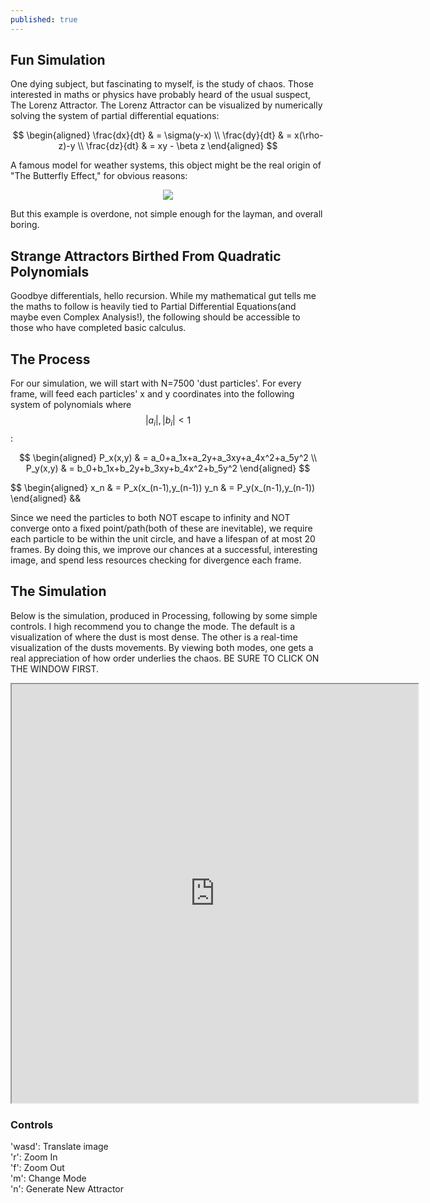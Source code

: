 ```yaml
---
published: true
---
```

## Fun Simulation

One dying subject, but fascinating to myself, is the study of chaos. Those interested in maths or physics have probably heard of the usual suspect, The Lorenz Attractor. The Lorenz Attractor can be visualized by numerically solving the system of partial differential equations:
<p align="center">
$$
\begin{aligned}
\frac{dx}{dt} & = \sigma(y-x) \\
\frac{dy}{dt} & = x(\rho-z)-y \\  
\frac{dz}{dt} & = xy - \beta z  
\end{aligned}
$$    
</p>

A famous model for weather systems, this object might be the real origin of "The Butterfly Effect," for obvious reasons:

<p align="center">
  <img src="https://upload.wikimedia.org/wikipedia/commons/1/13/A_Trajectory_Through_Phase_Space_in_a_Lorenz_Attractor.gif">
</p>  

But this example is overdone, not simple enough for the layman, and overall boring.  

## Strange Attractors Birthed From Quadratic Polynomials
Goodbye differentials, hello recursion. While my mathematical gut tells me the maths to follow is heavily tied to Partial Differential Equations(and maybe even Complex Analysis!), the following should be accessible to those who have completed basic calculus. 

## The Process
For our simulation, we will start with N=7500 'dust particles'. For every frame, will feed each particles' x and y coordinates into the following system of polynomials where $$|a_i|,|b_i| < 1$$:

<p align="center">
$$
\begin{aligned}
P_x(x,y) & = a_0+a_1x+a_2y+a_3xy+a_4x^2+a_5y^2 \\ 
P_y(x,y) & = b_0+b_1x+b_2y+b_3xy+b_4x^2+b_5y^2
\end{aligned}
$$ 
</p>  
  
$$
\begin{aligned}
x_n & = P_x(x_(n-1),y_(n-1))
y_n & = P_y(x_(n-1),y_(n-1))
\end{aligned}
&&

Since we need the particles to both NOT escape to infinity and NOT converge onto a fixed point/path(both of these are inevitable), we require each particle to be within the unit circle, and have a lifespan of at most 20 frames. By doing this, we improve our chances at a successful, interesting image, and spend less resources checking for divergence each frame. 

## The Simulation  
Below is the simulation, produced in Processing, following by some simple controls. I high recommend you to change the mode. The default is a visualization of where the dust is most dense. The other is a real-time visualization of the dusts movements. By viewing both modes, one gets a real appreciation of how order underlies the chaos. BE SURE TO CLICK ON THE WINDOW FIRST. 
<p align="center">
<iframe src="https://www.openprocessing.org/sketch/646277/embed/" width="650" height="670"></iframe>
</p>

### Controls
'wasd': Translate image  
'r': Zoom In  
'f': Zoom Out  
'm': Change Mode  
'n': Generate New Attractor  